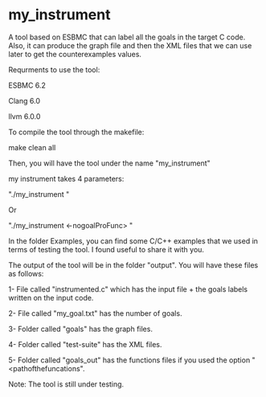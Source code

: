 # my_instrument
A tool based on ESBMC that can label all the goals in the target C code. Also, it can produce the graph file and then the XML files that we can use later to get the counterexamples values.
 
 
 Requrments to use the tool:
 
 ESBMC 6.2
 
 Clang 6.0
 
 llvm 6.0.0


To compile the tool through the makefile:

 
make clean all


Then, you will have the tool under the name "my_instrument"




my instrument takes 4 parameters:


"./my_instrument <inputFile> <outputFile> <goalOutputFile> <pathofthefuncations> <options>"


  Or


 "./my_instrument <inputFile> <outputFile> <goalOutputFile> <-nogoalProFunc> <options>"
 



In the folder Examples, you can find some C/C++ examples that we used in terms of testing the tool. I found useful to share it with you.



The output of the tool will be in the folder "output". You will have these files as follows:


1- File called "instrumented.c" which has the input file + the goals labels written on the input code.

2- File called "my_goal.txt" has the number of goals.

3- Folder called "goals" has the graph files.

4- Folder called "test-suite" has the XML files.

5- Folder called "goals_out" has the functions files if you used the option "<pathofthefuncations".





Note:
The tool is still under testing.

